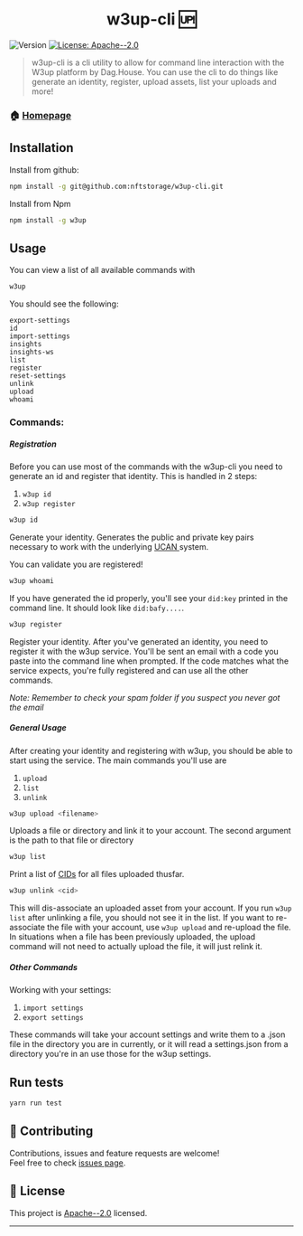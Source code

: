 <h1 align="center">w3up-cli 🆙</h1>
<p>
  <img alt="Version" src="https://img.shields.io/badge/version-0.1.1-blue.svg?cacheSeconds=2592000" />
  <a href="https://github.com/nftstorage/w3up-cli/blob/main/LICENSE.md" target="_blank">
    <img alt="License: Apache--2.0" src="https://img.shields.io/badge/License-Apache--2.0-yellow.svg" />
  </a>
</p>

> w3up-cli is a cli utility to allow for command line interaction with the W3up platform by Dag.House. You can use the cli to do things like generate an identity, register, upload assets, list your uploads and more!

### 🏠 [Homepage](https://github.com/nftstorage/w3up-cli)

## Installation

Install from github:

```sh
npm install -g git@github.com:nftstorage/w3up-cli.git
```

Install from Npm

```sh
npm install -g w3up
```

## Usage

You can view a list of all available commands with

```sh
w3up
```

You should see the following:

```
export-settings
id
import-settings
insights
insights-ws
list
register
reset-settings
unlink
upload
whoami
```

### Commands:

##### Registration

Before you can use most of the commands with the w3up-cli you need to generate an id and register that identity. This is handled in 2 steps:

1. `w3up id`
2. `w3up register`

```sh
w3up id
```

Generate your identity.
Generates the public and private key pairs necessary to work with the underlying [UCAN ](https://ucan.xyz/) system.

You can validate you are registered!

```sh
w3up whoami
```

If you have generated the id properly, you'll see your `did:key` printed in the command line. It should look like `did:bafy....`.

```sh
w3up register
```

Register your identity.
After you've generated an identity, you need to register it with the w3up service. You'll be sent an email with a code you paste into the command line when prompted. If the code matches what the service expects, you're fully registered and can use all the other commands.

_Note: Remember to check your spam folder if you suspect you never got the email_

##### General Usage

After creating your identity and registering with w3up, you should be able to start using the service. The main commands you'll use are

1. `upload`
2. `list`
3. `unlink`

```sh
w3up upload <filename>
```

Uploads a file or directory and link it to your account. The second argument is the path to that file or directory

```sh
w3up list
```

Print a list of [CIDs](https://docs.ipfs.tech/concepts/content-addressing/#content-addressing-and-cids) for all files uploaded thusfar.

```sh
w3up unlink <cid>
```

This will dis-associate an uploaded asset from your account. If you run `w3up list` after unlinking a file, you should not see it in the list. If you want to re-associate the file with your account, use `w3up upload` and re-upload the file. In situations when a file has been previously uploaded, the upload command will not need to actually upload the file, it will just relink it.

##### Other Commands

Working with your settings:

1. `import settings`
2. `export settings`

These commands will take your account settings and write them to a .json file in the directory you are in currently, or it will read a settings.json from a directory you're in an use those for the w3up settings.

## Run tests

```sh
yarn run test
```

## 🤝 Contributing

Contributions, issues and feature requests are welcome!<br />Feel free to check [issues page](https://github.com/nftstorage/w3up-cli/issues).

## 📝 License

This project is [Apache--2.0](https://github.com/nftstorage/w3up-cli/blob/main/LICENSE.md) licensed.

---
